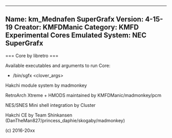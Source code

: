 -----------------------
Name: km_Mednafen SuperGrafx
Version: 4-15-19
Creator: KMFDManic
Category: KMFD Experimental Cores
Emulated System: NEC SuperGrafx
-----------------------
=== Core by libretro ===

Available executables and arguments to run Core:
- /bin/sgfx <rom> <clover_args>

Hakchi module system by madmonkey

RetroArch Xtreme + HMODS maintained by KMFDManic/madmonkey/pcm

NES/SNES Mini shell integration by Cluster

Hakchi CE by Team Shinkansen (DanTheMan827/princess_daphie/skogaby/madmonkey)

(c) 2016-20xx
